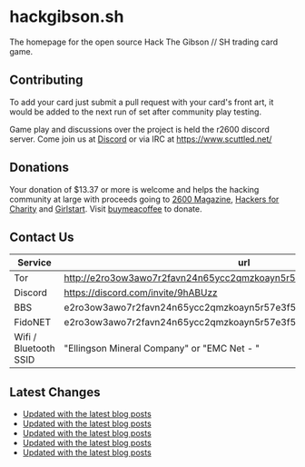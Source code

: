# hackgibson.sh
The homepage for the open source Hack The Gibson // SH trading card game.


## Contributing

To add your card just submit a pull request with your card's front art, it would be added to the next run of set after community play testing.

Game play and discussions over the project is held the r2600 discord server. Come join us at [Discord](https://discord.com/invite/9hABUzz) or via IRC at https://www.scuttled.net/


## Donations

Your donation of $13.37 or more is welcome and helps the hacking community at large with proceeds going to [2600 Magazine](https://2600.com/), [Hackers for Charity](https://hackersforcharity.org) and [Girlstart](https://girlstart.org).  Visit [buymeacoffee](https://www.buymeacoffee.com/hackgibson.sh) to donate.


## Contact Us

Service | url
-|-
Tor | http://e2ro3ow3awo7r2favn24n65ycc2qmzkoayn5r57e3f56nvjwdcgg32ad.onion
Discord | https://discord.com/invite/9hABUzz
BBS | e2ro3ow3awo7r2favn24n65ycc2qmzkoayn5r57e3f56nvjwdcgg32ad.onion:23
FidoNET | e2ro3ow3awo7r2favn24n65ycc2qmzkoayn5r57e3f56nvjwdcgg32ad.onion:24554
Wifi / Bluetooth SSID | "Ellingson Mineral Company" or "EMC Net - <fidonet address>"

## Latest Changes
<!-- BLOG-POST-LIST:START -->
- [Updated with the latest blog posts](https://github.com/DFW2600/hackgibson.sh/commit/89f96cd8fccbbe71253f56d291a657eebf94ad28)
- [Updated with the latest blog posts](https://github.com/DFW2600/hackgibson.sh/commit/7adf8140c95040d8c389cd81c00292255250266b)
- [Updated with the latest blog posts](https://github.com/DFW2600/hackgibson.sh/commit/674e5576fc2dea0abfc270709ef8c52586a0d4d7)
- [Updated with the latest blog posts](https://github.com/DFW2600/hackgibson.sh/commit/a80225a2fe7d55b036f22d1cf3e8653992b8d890)
- [Updated with the latest blog posts](https://github.com/DFW2600/hackgibson.sh/commit/a831d0503d09f2f4aa15c1b3bb8a43b697bfd945)
<!-- BLOG-POST-LIST:END -->
